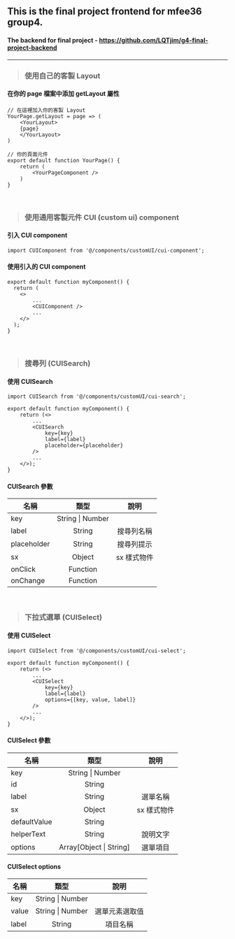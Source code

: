 ## This is the final project frontend for mfee36 group4.  

#### The backend for final project - https://github.com/LQTjim/g4-final-project-backend
  
---
  
> ### 使用自己的客製 Layout

#### 在你的 page 檔案中添加 getLayout 屬性

```
// 在這裡加入你的客製 Layout
YourPage.getLayout = page => (
    <YourLayout>
    {page}
    </YourLayout>
)

// 你的頁面元件
export default function YourPage() { 
    return (
        <YourPageComponent />
    )
}
```

<br />

> ### 使用通用客製元件 CUI (custom ui) component

#### 引入 CUI component

```
import CUIComponent from '@/components/customUI/cui-component';
```

#### 使用引入的 CUI component

```
export default function myComponent() {
  return (
    <>
        ...
        <CUIComponent />
        ...
    </>
  );
}
```

<br />

> ### 搜尋列 (CUISearch)

#### 使用 CUISearch

```
import CUISearch from '@/components/customUI/cui-search';

export default function myComponent() {
    return (<>
        ...
        <CUISearch 
            key={key}
            label={label}
            placeholder={placeholder}
        />
        ...
    </>);
}
```

#### CUISearch 參數

| 名稱 | 類型 | 說明 |
| --- | :---: | :---: |
| key | String \| Number |
| label | String | 搜尋列名稱
| placeholder | String | 搜尋列提示
| sx | Object | sx 樣式物件
| onClick | Function | 
| onChange | Function |

<br />

> ### 下拉式選單 (CUISelect)

#### 使用 CUISelect

```
import CUISelect from '@/components/customUI/cui-select';

export default function myComponent() {
    return (<>
        ...
        <CUISelect 
            key={key}
            label={label}
            options={[key, value, label]}
        />
        ...
    </>);
}
```

#### CUISelect 參數

| 名稱 | 類型 | 說明 |
| --- | :---: | :---: |
| key | String \| Number |
| id | String | 
| label | String | 選單名稱
| sx | Object | sx 樣式物件
| defaultValue | String | 
| helperText | String | 說明文字
| options | Array[Object \| String] | 選單項目

#### CUISelect options

| 名稱 | 類型 | 說明 |
| --- | :---: | :---: |
| key | String \| Number |
| value | String \| Number | 選單元素選取值
| label | String | 項目名稱

<br />